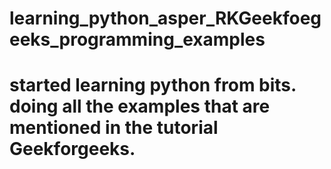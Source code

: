 # learning_python_asper_RKGeekfoegeeks_programming_examples
# started learning python from bits. doing all the examples that are mentioned in the tutorial Geekforgeeks.
